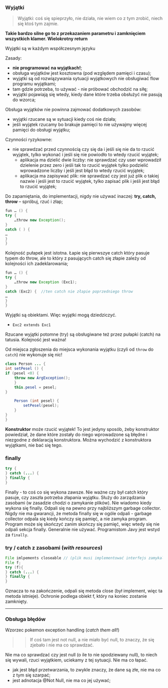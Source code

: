 ### Wyjątki

> Wyjątki: coś się spieprzyło, nie działa, nie wiem co z tym zrobić, niech się ktoś tym zajmie.

**Takie bardzo silne go to z przekazaniem parametru i zamknięciem wszystkich klamer. Wielokrotny return**

Wyjątki są w każdym współczesnym języku

Zasady:
- **nie programować na wyjątkach!**;
- obsługa wyjątków jest kosztowna (pod względem pamięci i czasu);
- wyjątki są od rozwiązywania sytuacji wyjątkowych nie obsługiwać flow programu wyjątkami;
- tam gdzie potrzeba, to używać - nie próbować obchodzić na siłę;
- wyjątki pojawiają się wtedy, kiedy dane które trzeba obsłużyć nie pasują do wzorca;

Obsługa wyjątków nie powinna zajmować dodatkowych zasobów:
- wyjątki rzucane są w sytuacji kiedy coś nie działa;
- jeśli wyjątek rzucamy bo brakuje pamięci to nie używajmy więcej pamięci do obsługi wyjątku;

Czynności ryzykowne:
- nie sprawdzać przed czynnością czy się da i jeśli się nie da to rzucić wyjątek, tylko wykonać i jeśli się nie powiodło to wtedy rzucić wyjątek;
    - aplikacja ma dzielić dwie liczby: nie sprawdzać czy user wprowadził dzielenie przez zero i jeśli tak to rzucić wyjątek tylko podzielić wprowadzone liczby i jeśli jest błąd to wtedy rzucić wyjątek;
    - aplikacja ma zapisywać plik: nie sprawdzać czy jest już plik o takiej nazwie i jeśli jest to rzucić wyjątek, tylko zapisać plik i jeśli jest błąd to rzucić wyjątek;

Do zapamiętania, do implementacji, nigdy nie używać inaczej: **try, catch, throw** – spróbuj, rzuć i złap;

```JAVA
fun … () {
try {
	…throw new Exception();
}
catch ( ) {
…
}
}
```

Kolejność pułapek jest istotna. Łapie się pierwszye catch który pasuje typem do throw, ale to który z pasujących catch się złapie zależy od kolejności ich zadeklarowania;


```JAVA
fun … () {
try {
	…throw new Exception (Exc1);
}
catch (Exc2) {  //ten catch nie złapie poprzedniego throw
…
}
}
```

Wyjątki są obiektami. Więc wyjątki mogą dziedziczyć.
- `Exc2 extends Exc1`

Rzucane wyjątki potomne (try) są obsługiwane też przez pułapki (catch) na tatusia. Kolejność jest ważna!

Od miejsca zgłoszenia do miejsca wykonania wyjątku (czyli od `throw` do `catch`) nie wykonuje się nic!

```java
class Person ... {
int setPesel () {
if (pesel <0) {
    throw new ArgException();
    }
    this.pesel = pesel;
}

    Person (int pesel) {
        setPesel(pesel);
    }
}
}
```

**Konstruktor** może rzucić wyjątek! To jest jedyny sposób, żeby konstruktor powiedział, że dane które zostały do niego wprowadzone są błędne i niezgodne z deklaracją konstruktora. Można wychodzić z konstruktora wyjątkami, nie bać się tego.

### finally

```JAVA
try {
} catch (...) {
} finally {
}
```
Finally - to coś co się wykona zawsze. Nie ważne czy był catch który pasuje, czy zaszła potrzeba złapania wyjątku. Służy do zarządzania zasobami (w zasadzie chodzi o zamykanie plików).
Nie wiadomo kiedy wykona się finally. Odpali się na pewno przy najbliższym garbage collector.
Nigdy nie ma gwarancji, że metoda finally się w ogóle odpali - garbage collector odpala się kiedy kończy się pamięć, a nie zamyka program. Program może się skończyć zanim skończy się pamięć, więc wtedy się nie odpali sekcja finally.
Generalnie nie używać. Programistom Javy jest wstyd za `finally`.

### try / catch z zasobami (_with resources_)

```JAVA
File imlpements closeable // (plik musi implementować interfejs zamykalny), który musi zawierać w sobie jedną anstrakcyjnę metodę: `void close()`
File f;
try (f){
} catch (...) {
} finally {
}
```
Oznacza to na zakończenie, odpali się metoda close (był implement, więc ta metoda istnieje).
Ochronie podlega obiekt f, który na koniec zostanie zamknięty.

---

### Obsługa błędów

Wzorzec pokemon exception handling (_catch them all!_)

>>If coś tam jest not null, a nie miało być null, to znaczy, że się zjebało i nie ma co sprawdzać.

Nie ma co sprawdzać czy jest null (o ile to nie spodziewany null), to niech się wywali, rzuci wyjątkiem, uciekamy z tej sytuacji. Nie ma co łapać.
- jak jest błąd przetwarzania, to zwykle znaczy, że dane są złe, nie ma co z tym się szarpać;
- jest adnotacja @Not Null, nie ma co jej używać;



